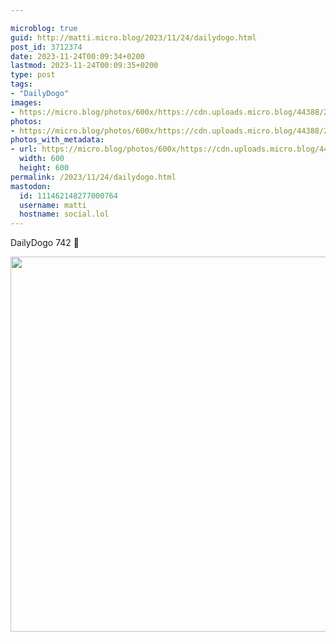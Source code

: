 ```yaml
---

microblog: true
guid: http://matti.micro.blog/2023/11/24/dailydogo.html
post_id: 3712374
date: 2023-11-24T00:09:34+0200
lastmod: 2023-11-24T00:09:35+0200
type: post
tags:
- "DailyDogo"
images:
- https://micro.blog/photos/600x/https://cdn.uploads.micro.blog/44388/2023/bc6ab6b2b64142ad904c9d46313f9f1b.jpg
photos:
- https://micro.blog/photos/600x/https://cdn.uploads.micro.blog/44388/2023/bc6ab6b2b64142ad904c9d46313f9f1b.jpg
photos_with_metadata:
- url: https://micro.blog/photos/600x/https://cdn.uploads.micro.blog/44388/2023/bc6ab6b2b64142ad904c9d46313f9f1b.jpg
  width: 600
  height: 600
permalink: /2023/11/24/dailydogo.html
mastodon:
  id: 111462148277000764
  username: matti
  hostname: social.lol
---
```

DailyDogo 742 🐶

<img src="/media/uploads/2023/bc6ab6b2b64142ad904c9d46313f9f1b.jpg" width="600" height="600" alt="" />
